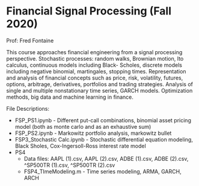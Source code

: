 # Financial Signal Processing (Fall 2020)

Prof: Fred Fontaine

This course approaches financial engineering from a signal processing perspective.
Stochastic processes: random walks, Brownian motion, Ito calculus, continuous models
including Black- Scholes, discrete models including negative binomial, martingales,
stopping times. Representation and analysis of financial concepts such as price, risk,
volatility, futures, options, arbitrage, derivatives, portfolios and trading
strategies. Analysis of single and multiple nonstationary time series, GARCH models.
Optimization methods, big data and machine learning in finance.



File Descriptions:
* FSP_PS1.ipynb - Different put-call combinations, binomial asset pricing model (both as monte carlo and as an exhaustive sum)
* FSP_PS2.ipynb - Markowitz portfolio analysis, markowitz bullet
* FSP3_Stochastic Calc.ipynb - Stochastic differential equation modeling, Black Sholes, Cox-Ingersoll-Ross interest rate model
* PS4
  * Data files: AAPL (1).csv, AAPL (2).csv, ADBE (1).csv, ADBE (2).csv, ^SP500TR (1).csv, ^SP500TR (2).csv
  * FSP4_TImeModeling.m - Time series modeling, ARMA, GARCH, ARCH
